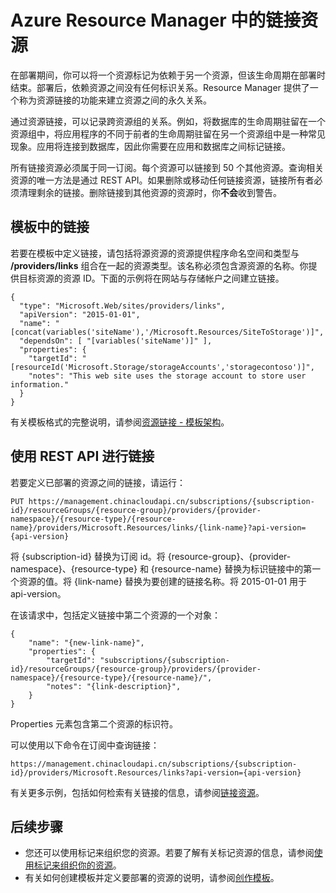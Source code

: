 <properties 
	pageTitle="Azure Resource Manager 中的链接资源 | Azure" 
	description="在 Azure Resource Manager 的不同资源组中的相关资源之间创建链接。" 
	services="azure-resource-manager" 
	documentationCenter="" 
	authors="tfitzmac" 
	manager="timlt" 
	editor="tysonn"/>

<tags 
	ms.service="azure-resource-manager" 
	ms.date="08/01/2016" 
	wacn.date="09/26/2016"/>

# Azure Resource Manager 中的链接资源

在部署期间，你可以将一个资源标记为依赖于另一个资源，但该生命周期在部署时结束。部署后，依赖资源之间没有任何标识关系。Resource Manager 提供了一个称为资源链接的功能来建立资源之间的永久关系。

通过资源链接，可以记录跨资源组的关系。例如，将数据库的生命周期驻留在一个资源组中，将应用程序的不同于前者的生命周期驻留在另一个资源组中是一种常见现象。应用将连接到数据库，因此你需要在应用和数据库之间标记链接。

所有链接资源必须属于同一订阅。每个资源可以链接到 50 个其他资源。查询相关资源的唯一方法是通过 REST API。如果删除或移动任何链接资源，链接所有者必须清理剩余的链接。删除链接到其他资源的资源时，你**不会**收到警告。

## 模板中的链接

若要在模板中定义链接，请包括将源资源的资源提供程序命名空间和类型与 **/providers/links** 组合在一起的资源类型。该名称必须包含源资源的名称。你提供目标资源的资源 ID。下面的示例将在网站与存储帐户之间建立链接。

    {
      "type": "Microsoft.Web/sites/providers/links",
      "apiVersion": "2015-01-01",
      "name": "[concat(variables('siteName'),'/Microsoft.Resources/SiteToStorage')]",
      "dependsOn": [ "[variables('siteName')]" ],
      "properties": {
        "targetId": "[resourceId('Microsoft.Storage/storageAccounts','storagecontoso')]",
        "notes": "This web site uses the storage account to store user information."
      }
    }


有关模板格式的完整说明，请参阅[资源链接 - 模板架构](/documentation/articles/resource-manager-template-links)。

## 使用 REST API 进行链接

若要定义已部署的资源之间的链接，请运行：

    PUT https://management.chinacloudapi.cn/subscriptions/{subscription-id}/resourceGroups/{resource-group}/providers/{provider-namespace}/{resource-type}/{resource-name}/providers/Microsoft.Resources/links/{link-name}?api-version={api-version}

将 {subscription-id} 替换为订阅 id。将 {resource-group}、{provider-namespace}、{resource-type} 和 {resource-name} 替换为标识链接中的第一个资源的值。将 {link-name} 替换为要创建的链接名称。将 2015-01-01 用于 api-version。

在该请求中，包括定义链接中第二个资源的一个对象：

    {
        "name": "{new-link-name}",
        "properties": {
            "targetId": "subscriptions/{subscription-id}/resourceGroups/{resource-group}/providers/{provider-namespace}/{resource-type}/{resource-name}/",
            "notes": "{link-description}",
        }
    }

Properties 元素包含第二个资源的标识符。

可以使用以下命令在订阅中查询链接：

    https://management.chinacloudapi.cn/subscriptions/{subscription-id}/providers/Microsoft.Resources/links?api-version={api-version}

有关更多示例，包括如何检索有关链接的信息，请参阅[链接资源](https://msdn.microsoft.com/zh-cn/library/azure/mt238499.aspx)。

## 后续步骤

- 您还可以使用标记来组织您的资源。若要了解有关标记资源的信息，请参阅[使用标记来组织你的资源](/documentation/articles/resource-group-using-tags/)。
- 有关如何创建模板并定义要部署的资源的说明，请参阅[创作模板](/documentation/articles/resource-group-authoring-templates/)。

<!---HONumber=Mooncake_0704_2016-->